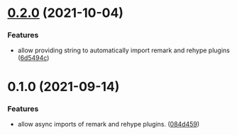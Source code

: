 # [0.2.0](https://github.com/maximomussini/vite-plugin-xdm/compare/v0.1.0...v0.2.0) (2021-10-04)


### Features

* allow providing string to automatically import remark and rehype plugins ([6d5494c](https://github.com/maximomussini/vite-plugin-xdm/commit/6d5494ce84debb28dc255961f705861f773a836f))



# 0.1.0 (2021-09-14)


### Features

* allow async imports of remark and rehype plugins. ([084d459](https://github.com/maximomussini/vite-plugin-xdm/commit/084d45984c8cc2482e7146e227084aee4ed4eb5e))



